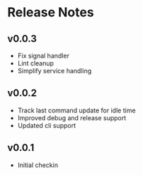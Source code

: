 # Release Notes

## v0.0.3
- Fix signal handler
- Lint cleanup
- Simplify service handling

## v0.0.2
- Track last command update for idle time
- Improved debug and release support
- Updated cli support

## v0.0.1
- Initial checkin
